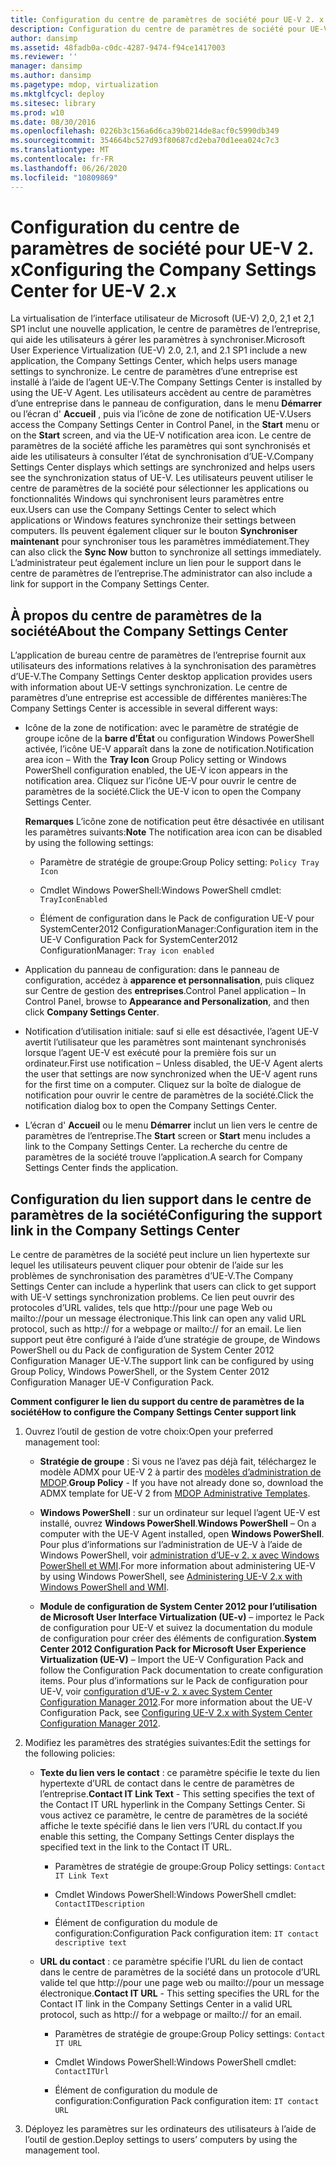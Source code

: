 ```yaml
---
title: Configuration du centre de paramètres de société pour UE-V 2. x
description: Configuration du centre de paramètres de société pour UE-V 2. x
author: dansimp
ms.assetid: 48fadb0a-c0dc-4287-9474-f94ce1417003
ms.reviewer: ''
manager: dansimp
ms.author: dansimp
ms.pagetype: mdop, virtualization
ms.mktglfcycl: deploy
ms.sitesec: library
ms.prod: w10
ms.date: 08/30/2016
ms.openlocfilehash: 0226b3c156a6d6ca39b0214de8acf0c5990db349
ms.sourcegitcommit: 354664bc527d93f80687cd2eba70d1eea024c7c3
ms.translationtype: MT
ms.contentlocale: fr-FR
ms.lasthandoff: 06/26/2020
ms.locfileid: "10809869"
---
```

# <span data-ttu-id="24bf3-103">Configuration du centre de paramètres de société pour UE-V 2. x</span><span class="sxs-lookup"><span data-stu-id="24bf3-103">Configuring the Company Settings Center for UE-V 2.x</span></span>


<span data-ttu-id="24bf3-104">La virtualisation de l’interface utilisateur de Microsoft (UE-V) 2,0, 2,1 et 2,1 SP1 inclut une nouvelle application, le centre de paramètres de l’entreprise, qui aide les utilisateurs à gérer les paramètres à synchroniser.</span><span class="sxs-lookup"><span data-stu-id="24bf3-104">Microsoft User Experience Virtualization (UE-V) 2.0, 2.1, and 2.1 SP1 include a new application, the Company Settings Center, which helps users manage settings to synchronize.</span></span> <span data-ttu-id="24bf3-105">Le centre de paramètres d’une entreprise est installé à l’aide de l’agent UE-V.</span><span class="sxs-lookup"><span data-stu-id="24bf3-105">The Company Settings Center is installed by using the UE-V Agent.</span></span> <span data-ttu-id="24bf3-106">Les utilisateurs accèdent au centre de paramètres d’une entreprise dans le panneau de configuration, dans le menu **Démarrer** ou l’écran d' **Accueil** , puis via l’icône de zone de notification UE-V.</span><span class="sxs-lookup"><span data-stu-id="24bf3-106">Users access the Company Settings Center in Control Panel, in the **Start** menu or on the **Start** screen, and via the UE-V notification area icon.</span></span> <span data-ttu-id="24bf3-107">Le centre de paramètres de la société affiche les paramètres qui sont synchronisés et aide les utilisateurs à consulter l’état de synchronisation d’UE-V.</span><span class="sxs-lookup"><span data-stu-id="24bf3-107">Company Settings Center displays which settings are synchronized and helps users see the synchronization status of UE-V.</span></span> <span data-ttu-id="24bf3-108">Les utilisateurs peuvent utiliser le centre de paramètres de la société pour sélectionner les applications ou fonctionnalités Windows qui synchronisent leurs paramètres entre eux.</span><span class="sxs-lookup"><span data-stu-id="24bf3-108">Users can use the Company Settings Center to select which applications or Windows features synchronize their settings between computers.</span></span> <span data-ttu-id="24bf3-109">Ils peuvent également cliquer sur le bouton **Synchroniser maintenant** pour synchroniser tous les paramètres immédiatement.</span><span class="sxs-lookup"><span data-stu-id="24bf3-109">They can also click the **Sync Now** button to synchronize all settings immediately.</span></span> <span data-ttu-id="24bf3-110">L’administrateur peut également inclure un lien pour le support dans le centre de paramètres de l’entreprise.</span><span class="sxs-lookup"><span data-stu-id="24bf3-110">The administrator can also include a link for support in the Company Settings Center.</span></span>

## <span data-ttu-id="24bf3-111">À propos du centre de paramètres de la société</span><span class="sxs-lookup"><span data-stu-id="24bf3-111">About the Company Settings Center</span></span>


<span data-ttu-id="24bf3-112">L’application de bureau centre de paramètres de l’entreprise fournit aux utilisateurs des informations relatives à la synchronisation des paramètres d’UE-V.</span><span class="sxs-lookup"><span data-stu-id="24bf3-112">The Company Settings Center desktop application provides users with information about UE-V settings synchronization.</span></span> <span data-ttu-id="24bf3-113">Le centre de paramètres d’une entreprise est accessible de différentes manières:</span><span class="sxs-lookup"><span data-stu-id="24bf3-113">The Company Settings Center is accessible in several different ways:</span></span>

-   <span data-ttu-id="24bf3-114">Icône de la zone de notification: avec le paramètre de stratégie de groupe icône de la **barre d’État** ou configuration Windows PowerShell activée, l’icône UE-V apparaît dans la zone de notification.</span><span class="sxs-lookup"><span data-stu-id="24bf3-114">Notification area icon – With the **Tray Icon** Group Policy setting or Windows PowerShell configuration enabled, the UE-V icon appears in the notification area.</span></span> <span data-ttu-id="24bf3-115">Cliquez sur l’icône UE-V pour ouvrir le centre de paramètres de la société.</span><span class="sxs-lookup"><span data-stu-id="24bf3-115">Click the UE-V icon to open the Company Settings Center.</span></span>

    <span data-ttu-id="24bf3-116">**Remarques**  L’icône zone de notification peut être désactivée en utilisant les paramètres suivants:</span><span class="sxs-lookup"><span data-stu-id="24bf3-116">**Note** The notification area icon can be disabled by using the following settings:</span></span>

    -   <span data-ttu-id="24bf3-117">Paramètre de stratégie de groupe:</span><span class="sxs-lookup"><span data-stu-id="24bf3-117">Group Policy setting:</span></span> `Policy Tray Icon`

    -   <span data-ttu-id="24bf3-118">Cmdlet Windows PowerShell:</span><span class="sxs-lookup"><span data-stu-id="24bf3-118">Windows PowerShell cmdlet:</span></span> `TrayIconEnabled`

    -   <span data-ttu-id="24bf3-119">Élément de configuration dans le Pack de configuration UE-V pour SystemCenter2012 ConfigurationManager:</span><span class="sxs-lookup"><span data-stu-id="24bf3-119">Configuration item in the UE-V Configuration Pack for SystemCenter2012 ConfigurationManager:</span></span> `Tray icon enabled`

     

-   <span data-ttu-id="24bf3-120">Application du panneau de configuration: dans le panneau de configuration, accédez à **apparence et personnalisation**, puis cliquez sur Centre de gestion des **entreprises**.</span><span class="sxs-lookup"><span data-stu-id="24bf3-120">Control Panel application – In Control Panel, browse to **Appearance and Personalization**, and then click **Company Settings Center**.</span></span>

-   <span data-ttu-id="24bf3-121">Notification d’utilisation initiale: sauf si elle est désactivée, l’agent UE-V avertit l’utilisateur que les paramètres sont maintenant synchronisés lorsque l’agent UE-V est exécuté pour la première fois sur un ordinateur.</span><span class="sxs-lookup"><span data-stu-id="24bf3-121">First use notification – Unless disabled, the UE-V Agent alerts the user that settings are now synchronized when the UE-V agent runs for the first time on a computer.</span></span> <span data-ttu-id="24bf3-122">Cliquez sur la boîte de dialogue de notification pour ouvrir le centre de paramètres de la société.</span><span class="sxs-lookup"><span data-stu-id="24bf3-122">Click the notification dialog box to open the Company Settings Center.</span></span>

-   <span data-ttu-id="24bf3-123">L’écran d' **Accueil** ou le menu **Démarrer** inclut un lien vers le centre de paramètres de l’entreprise.</span><span class="sxs-lookup"><span data-stu-id="24bf3-123">The **Start** screen or **Start** menu includes a link to the Company Settings Center.</span></span> <span data-ttu-id="24bf3-124">La recherche du centre de paramètres de la société trouve l’application.</span><span class="sxs-lookup"><span data-stu-id="24bf3-124">A search for Company Settings Center finds the application.</span></span>

## <span data-ttu-id="24bf3-125">Configuration du lien support dans le centre de paramètres de la société</span><span class="sxs-lookup"><span data-stu-id="24bf3-125">Configuring the support link in the Company Settings Center</span></span>


<span data-ttu-id="24bf3-126">Le centre de paramètres de la société peut inclure un lien hypertexte sur lequel les utilisateurs peuvent cliquer pour obtenir de l’aide sur les problèmes de synchronisation des paramètres d’UE-V.</span><span class="sxs-lookup"><span data-stu-id="24bf3-126">The Company Settings Center can include a hyperlink that users can click to get support with UE-V settings synchronization problems.</span></span> <span data-ttu-id="24bf3-127">Ce lien peut ouvrir des protocoles d’URL valides, tels que http://pour une page Web ou mailto://pour un message électronique.</span><span class="sxs-lookup"><span data-stu-id="24bf3-127">This link can open any valid URL protocol, such as http:// for a webpage or mailto:// for an email.</span></span> <span data-ttu-id="24bf3-128">Le lien support peut être configuré à l’aide d’une stratégie de groupe, de Windows PowerShell ou du Pack de configuration de System Center 2012 Configuration Manager UE-V.</span><span class="sxs-lookup"><span data-stu-id="24bf3-128">The support link can be configured by using Group Policy, Windows PowerShell, or the System Center 2012 Configuration Manager UE-V Configuration Pack.</span></span>

**<span data-ttu-id="24bf3-129">Comment configurer le lien du support du centre de paramètres de la société</span><span class="sxs-lookup"><span data-stu-id="24bf3-129">How to configure the Company Settings Center support link</span></span>**

1.  <span data-ttu-id="24bf3-130">Ouvrez l’outil de gestion de votre choix:</span><span class="sxs-lookup"><span data-stu-id="24bf3-130">Open your preferred management tool:</span></span>

    -   <span data-ttu-id="24bf3-131">**Stratégie de groupe** : Si vous ne l’avez pas déjà fait, téléchargez le modèle ADMX pour UE-V 2 à partir des [modèles d’administration de MDOP](https://go.microsoft.com/fwlink/p/?LinkId=393941).</span><span class="sxs-lookup"><span data-stu-id="24bf3-131">**Group Policy** - If you have not already done so, download the ADMX template for UE-V 2 from [MDOP Administrative Templates](https://go.microsoft.com/fwlink/p/?LinkId=393941).</span></span>

    -   <span data-ttu-id="24bf3-132">**Windows PowerShell** : sur un ordinateur sur lequel l’agent UE-V est installé, ouvrez **Windows PowerShell**.</span><span class="sxs-lookup"><span data-stu-id="24bf3-132">**Windows PowerShell** – On a computer with the UE-V Agent installed, open **Windows PowerShell**.</span></span> <span data-ttu-id="24bf3-133">Pour plus d’informations sur l’administration de UE-V à l’aide de Windows PowerShell, voir [administration d’UE-v 2. x avec Windows PowerShell et WMI](administering-ue-v-2x-with-windows-powershell-and-wmi-both-uevv2.md).</span><span class="sxs-lookup"><span data-stu-id="24bf3-133">For more information about administering UE-V by using Windows PowerShell, see [Administering UE-V 2.x with Windows PowerShell and WMI](administering-ue-v-2x-with-windows-powershell-and-wmi-both-uevv2.md).</span></span>

    -   <span data-ttu-id="24bf3-134">**Module de configuration de System Center 2012 pour l’utilisation de Microsoft User Interface Virtualization (UE-v)** – importez le Pack de configuration pour UE-V et suivez la documentation du module de configuration pour créer des éléments de configuration.</span><span class="sxs-lookup"><span data-stu-id="24bf3-134">**System Center 2012 Configuration Pack for Microsoft User Experience Virtualization (UE-V)** – Import the UE-V Configuration Pack and follow the Configuration Pack documentation to create configuration items.</span></span> <span data-ttu-id="24bf3-135">Pour plus d’informations sur le Pack de configuration pour UE-V, voir [configuration d’UE-v 2. x avec System Center Configuration Manager 2012](configuring-ue-v-2x-with-system-center-configuration-manager-2012-both-uevv2.md).</span><span class="sxs-lookup"><span data-stu-id="24bf3-135">For more information about the UE-V Configuration Pack, see [Configuring UE-V 2.x with System Center Configuration Manager 2012](configuring-ue-v-2x-with-system-center-configuration-manager-2012-both-uevv2.md).</span></span>

2.  <span data-ttu-id="24bf3-136">Modifiez les paramètres des stratégies suivantes:</span><span class="sxs-lookup"><span data-stu-id="24bf3-136">Edit the settings for the following policies:</span></span>

    -   <span data-ttu-id="24bf3-137">**Texte du lien vers le contact** : ce paramètre spécifie le texte du lien hypertexte d’URL de contact dans le centre de paramètres de l’entreprise.</span><span class="sxs-lookup"><span data-stu-id="24bf3-137">**Contact IT Link Text** - This setting specifies the text of the Contact IT URL hyperlink in the Company Settings Center.</span></span> <span data-ttu-id="24bf3-138">Si vous activez ce paramètre, le centre de paramètres de la société affiche le texte spécifié dans le lien vers l’URL du contact.</span><span class="sxs-lookup"><span data-stu-id="24bf3-138">If you enable this setting, the Company Settings Center displays the specified text in the link to the Contact IT URL.</span></span>

        -   <span data-ttu-id="24bf3-139">Paramètres de stratégie de groupe:</span><span class="sxs-lookup"><span data-stu-id="24bf3-139">Group Policy settings:</span></span> `Contact IT Link Text`

        -   <span data-ttu-id="24bf3-140">Cmdlet Windows PowerShell:</span><span class="sxs-lookup"><span data-stu-id="24bf3-140">Windows PowerShell cmdlet:</span></span> `ContactITDescription`

        -   <span data-ttu-id="24bf3-141">Élément de configuration du module de configuration:</span><span class="sxs-lookup"><span data-stu-id="24bf3-141">Configuration Pack configuration item:</span></span> `IT contact descriptive text`

    -   <span data-ttu-id="24bf3-142">**URL du contact** : ce paramètre spécifie l’URL du lien de contact dans le centre de paramètres de la société dans un protocole d’URL valide tel que http://pour une page web ou mailto://pour un message électronique.</span><span class="sxs-lookup"><span data-stu-id="24bf3-142">**Contact IT URL** - This setting specifies the URL for the Contact IT link in the Company Settings Center in a valid URL protocol, such as http:// for a webpage or mailto:// for an email.</span></span>

        -   <span data-ttu-id="24bf3-143">Paramètres de stratégie de groupe:</span><span class="sxs-lookup"><span data-stu-id="24bf3-143">Group Policy settings:</span></span> `Contact IT URL`

        -   <span data-ttu-id="24bf3-144">Cmdlet Windows PowerShell:</span><span class="sxs-lookup"><span data-stu-id="24bf3-144">Windows PowerShell cmdlet:</span></span> `ContactITUrl`

        -   <span data-ttu-id="24bf3-145">Élément de configuration du module de configuration:</span><span class="sxs-lookup"><span data-stu-id="24bf3-145">Configuration Pack configuration item:</span></span> `IT contact URL`

3.  <span data-ttu-id="24bf3-146">Déployez les paramètres sur les ordinateurs des utilisateurs à l’aide de l’outil de gestion.</span><span class="sxs-lookup"><span data-stu-id="24bf3-146">Deploy settings to users’ computers by using the management tool.</span></span>






 

 





